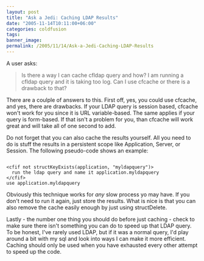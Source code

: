 ```yaml
---
layout: post
title: "Ask a Jedi: Caching LDAP Results"
date: "2005-11-14T10:11:00+06:00"
categories: coldfusion 
tags: 
banner_image: 
permalink: /2005/11/14/Ask-a-Jedi-Caching-LDAP-Results
---
```


A user asks:

<blockquote>
Is there a way I can cache cfldap query and how? I am running a cfldap query and it is taking too log. Can I use cfcache or there is a drawback to that?
</blockquote>

There are a coulple of answers to this. First off, yes, you could use cfcache, and yes, there are drawbacks. If your LDAP query is session based, cfcache won't work for you since it is URL variable-based. The same applies if your query is form-based. If that isn't a problem for you, than cfcache will work great and will take all of one second to add.

Do not forget that you can also cache the results yourself. All you need to do is stuff the results in a persistent scope like Application, Server, or Session. The following pseudo-code shows an example:

<code>
&lt;cfif not structKeyExists(application, "myldapquery")&gt;
  run the ldap query and name it application.myldapquery
&lt;/cfif&gt;
use application.myldapquery
</code>

Obviously this technique works for <i>any</i> slow process yo may have. If you don't need to run it again, just store the results. What is nice is that you can also remove the cache easily enough by just using structDelete.

Lastly - the number one thing you should do before just caching - check to make sure there isn't something you can do to speed up that LDAP query. To be honest, I've rarely used LDAP, but if it was a normal query, I'd play around a bit with my sql and look into ways I can make it more efficient. Caching should only be used when you have exhausted every other attempt to speed up the code.
